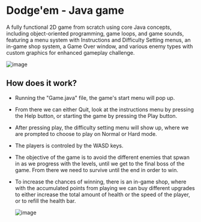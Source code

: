 # Dodge'em - Java game

A fully functional 2D game from scratch using core Java concepts, including object-oriented programming, game loops, and game sounds, 
featuring a menu system with Instructions and Difficulty Setting menus, an in-game shop system, a Game Over window, and various enemy types with custom graphics for enhanced gameplay challenge.

![image](https://github.com/user-attachments/assets/f2012631-0bac-41c5-a95a-281fcc42a238)


## How does it work?

- Running the "Game.java" file, the game's start menu will pop up.
- From there we can either Quit, look at the instructions menu by pressing the Help button, or starting the game by pressing the Play button.
- After pressing play, the difficulty setting menu will show up, where we are prompted to choose to play on Normal or Hard mode.
- The players is controled by the WASD keys.
- The objective of the game is to avoid the different enemies that spwan in as we progress with the levels, until we get to the final boss of the game. From there we need to survive until the end in order to win.
- To increase the chances of winning, there is an in-game shop, where with the accumulated points from playing we can buy different upgrades to either increase the total amount of health or the speed of the player, or to refill the health bar.

  ![image](https://github.com/user-attachments/assets/a138615c-d94b-47ba-81c4-1c636c8c8f8b)

